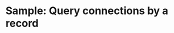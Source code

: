 # Sample: Query connections by a record 

<!-- https://docs.microsoft.com/en-us/dynamics365/customer-engagement/developer/sample-query-connections-record-early-bound -->